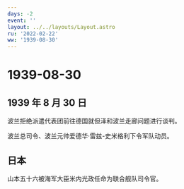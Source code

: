 ```yaml
---
days: -2
event: ''
layout: ../../layouts/Layout.astro
ru: '2022-02-22'
ww: '1939-08-30'
---
```


# 1939-08-30

## 1939 年 8 月 30 日

波兰拒绝派遣代表团前往德国就但泽和波兰走廊问题进行谈判。

波兰总司令、波兰元帅爱德华·雷兹-史米格利下令军队动员。

## 日本

山本五十六被海军大臣米内光政任命为联合舰队司令官。